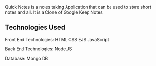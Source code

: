 Quick Notes is a notes taking Application that can be used to store short notes and all.
It is a Clone of Google Keep Notes


Technologies Used
-----------------
Front End Technologies:
  HTML
  CSS
  EJS
  JavaScript
  
Back End Technologies:
  Node.JS

Database:
  Mongo DB
